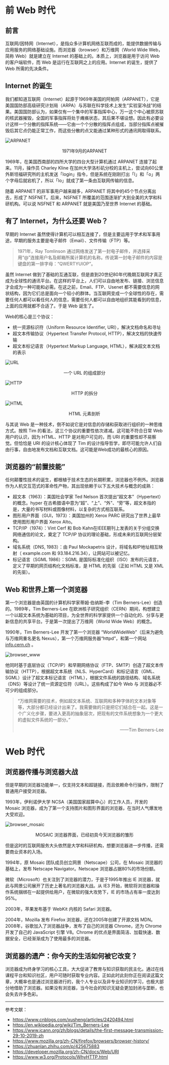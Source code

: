 
# 前 Web 时代

## 前言

互联网/因特网（Internet），是指众多计算机网络互联而成的，能提供数据传输与应用服务的网络基础设施。而浏览器（browser）和万维网（World Wide Web，简称 Web）就是建立在 Internet 的基础上的。本质上，浏览器是用于访问 Web 的客户端软件，而 Web 是运行在互联网之上的应用。Internet 的诞生，提供了 Web 所需的先决条件。

## Internet 的诞生

我们都知道互联网（Internet）起源于1969年美国的阿帕网（ARPANET），它是美国国防部高级研究计划局（ARPA）与苏联在科学技术上发生“实验室冷战”的结果。美国国防部认为，如果仅有一个集中的军事指挥中心，万一这个中心被原苏联的核武器摧毁，全国的军事指挥将处于瘫痪状态，其后果不堪设想。因此有必要设计这样一个分散的指挥系统——它由一个个分散的指挥点组成，当部分指挥点被摧毁后其它点仍能正常工作，而这些分散的点又能通过某种形式的通讯网取得联系。

![ARPANET](../images/arpanet.jpg)

<p align=center>1971年9月的ARPANET</p>

1969年，在美国西南部的四所大学的四台大型计算机通过 ARPANET 连接了起来。11月，操作员 Charley Kline 在加州大学洛杉矶分校的主机上，尝试向60公里外斯坦福研究所的主机发送「login」指令，但是系统在刚刚打出「l」和「o」两个字母后就宕机了，所以「lo」就成了第一条由互联网传输的信息。

随着 ARPANET 的非军事用户越来越多，ARPANET 将其中的45个节点分离出去，形成了 NSFNET。后来，NSFNET 所覆盖的范围逐渐扩大到全美的大学和科研机构。可以说 NSFNET 和 ARPANET 就是美国乃至世界 Internet 的基础。

## 有了 Internet，为什么还要 Web？

早期的 Internet 虽然使得计算机可以相互连接了，但是主要运用于学术和军事用途，早期的服务主要是电子邮件（Email）、文件传输（FTP）等。

> 1971年，Ray Tomlinson 通过网络发送了第一封电子邮件，并选择采用“@”连接用户名及邮箱所属计算机的名称。传说第一封电子邮件的内容是键盘的第一排字母：“QWERTYUIOP”。

虽然 Internet 做到了基础的互通互联，但是直到20世纪80年代晚期互联网才真正成为全球性的通讯平台。在这样的平台上，人们可以自由地发布、链接、浏览信息才会成为一种可能和必需。在这之前，Email、FTP、Usenet 都不需要信息的网状结构，因为它们总是面向一个较小的群体。当互联网变成一个全球性的存在，需要任何人都可以看任何人的信息，需要任何人都可以自由地组织其能看到的信息，上面的应用就都不合适了。于是 Web 诞生了。

Web的核心是三个协议：

*   统一资源标识符（Uniform Resource Identifier, URI），解决文档命名和寻址
*   超文本传输协议（Hypertext Transfer Protocol, HTTP），解决文档的快速传输
*   超文本标记语言（Hypertext Markup Language, HTML），解决超文本文档的表示

![URL](../images/url.jpg)

<p align=center>一个 URL 的组成部分</p>

![HTTP](../images/http.jpg)

<p align=center>HTTP 的拆分</p>

![HTML](../images/html.png)

<p align=center>HTML 元素剖析</p>


与其说 Web 是一种技术，倒不如说它是对信息的存储和获取进行组织的一种思维方式。按照 Tim 的看法，这三个协议的重要性依次递减。这可能不符合日常 Web 用户的认识，因为 HTML、HTTP 是对用户可见的，而 URI 的重要性却不易察觉。但恰恰是 URI 的设计核心体现了 Tim 的设计指导哲学，即尽可能允许人们自由行事，自由地发布文档和互联文档。这可能是Web成功的最核心的原因。

## 浏览器的“前置技能”

任何颠覆性技术的诞生，都根植于技术生态的长期积累，浏览器也不例外。浏览器作为人机交互范式的革命性产物，其出现依赖于以下五大技术与概念的成熟：

*   超文本（1963）：美国社会学家 Ted Nelson 首次提出“超文本”（Hypertext）的概念。hyper 在古希腊语中意为“超”、“上”、“外”、“旁”等，超文本指的是，大量的书写材料或图像材料，以复杂的方式相互联系。
*   图形用户界面（GUI，1973）：美国加州的 Xerox PARC 研究出了世界上最早使用图形用户界面 Xerox Alto。
*   TCP/IP（1974）：Vint Cerf 和 Bob Kahn在IEEE期刊上发表的关于分组交换网络通信的论文，奠定了 TCP/IP 协议的理论基础，形成未来的互联网分层架构。
*   域名系统（DNS, 1983）：由 Paul Mockapetris 设计，将域名和IP地址相互映射（ example.com 和 93.184.216.34），让网站可以被记忆。
*   标记语言（SGML 1986）：SGML 是国际标准化组织（ISO）发布的元语言，定义了早期的网页结构化文档标准，是 HTML 的先驱（正如 HTML 又是 XML 的先驱）。

## Web 和世界上第一个浏览器

第一个浏览器是由英国的计算机科学家蒂姆·伯纳斯-李（Tim Berners-Lee）创造的。1989年，Tim Berners-Lee 在欧洲核子研究组织（CERN）期间，构想建立一个以超文本系统为基础的项目，为全世界的科学家提供一个自动化的、分享与更新信息的共享平台。于是第一次提出了万维网（World Wide Web）的概念。

1990年，Tim Berners-Lee 开发了第一个浏览器 “WorldWideWeb”（后来为避免与万维网重名更名 Nexus），第一个万维网服务器“httpd”，和第一个网站 [info.cern.ch](https://link.zhihu.com/?target=http%3A//info.cern.ch/) 。

![browser_www](../images/browser_www.jpg)

他同时基于底层协议（TCP/IP）和早期网络协议（FTP、SMTP）创造了超文本传输协议（HTTP），根据超文本系统（NLS、HyperCard）和标记语言（GML、SGML）设计了超文本标记语言（HTML），根据文件系统的路径结构、域名系统（DNS）等设计了统一资源定位符（URL）。这些构成了如今 Web 与 浏览器必不可少的组成部分。

> “万维网需要的技术，例如超文本系统、互联网和多种字体的文本对象等等，大部分都已经设计出来了。我需要做的只是把它们结合在一起。这是一个广义化步骤，要进入更高的抽象层次，把现有的文件系统想象为一个更大的虚拟文件系统的一部分。”
>
> <p align=right>——Tim Berners-Lee</p>

# Web 时代

## 浏览器传播与浏览器大战

但是早期的浏览器功能单一，仅支持文本和超链接，而且依赖命令行操作，限制了普通用户接受浏览器。

1993年，伊利诺伊大学 NCSA（美国国家超算中心）的工作人员，开发的 Mosaic 浏览器，成为了第一个支持图片和图形界面的浏览器，在当时人气爆发地大受欢迎。


![browser_mosaic](../images/borwser_MOSAIC.jpg)

<p align=center>MOSAIC 浏览器界面，已经初具今天浏览器的雏形</p>

但是这时的互联网服务大头依然是大学和科研机构，想要浏览器进一步传播，还需要商业资本的入场。

1994年，原 Mosaic 团队成员创立网景（Netscape）公司，在 Mosaic 浏览器的基础上，发布 Netscape Navigator。Netscape 浏览器占据80%的市场份额。

微软（Microsoft）也关注到了浏览器的潜力，于是于1995年推出 IE 浏览器，就此与网景公司展开了历史上著名的浏览器大战。从 IE3 开始，微软将浏览器和操作系统捆绑在一起提供给用户，在微软的强大攻势下，IE 的市场占有率一度达到95%。

2003年，苹果发布基于 WebKit 内核的 Safari 浏览器。

2004年，Mozilla 发布 Firefox 浏览器，还在2005年创建了开源文档 MDN。\
2008年，谷歌加入了浏览器战争，发布了自己的浏览器 Chrome，还为 Chrome 开发了自己的 JavaScript 引擎 V8。Chrome 的优点是界面简洁、加载快速、数据安全，已经渐渐成为了使用最多的浏览器。

## 浏览器的遗产：你今天的生活如何被它改变？

浏览器成为终身学习的核心工具，大大促进了教育与知识获取的民主化。通过在线课程平台和知识社区，用户可随时获取专业内容。正如此时此刻你正在阅读这篇文章，大概率也是通过浏览器进行的，我个人专业以及非专业知识的学习，也极大部分地借助了浏览器。如果没有浏览器，当今社会的知识无疑会更加封闭与垄断，也会失去许多色彩。

***

参考文献：

*   <https://www.cnblogs.com/xusheng/articles/2420494.html>
*   <https://en.wikipedia.org/wiki/Tim_Berners-Lee>
*   <https://www.icann.org/zh/blogs/details/the-first-message-transmission-29-10-2019-zh>
*   <https://www.mozilla.org/zh-CN/firefox/browsers/browser-history/>
*   <https://zhuanlan.zhihu.com/p/425675883>
*   <https://developer.mozilla.org/zh-CN/docs/Web/URI>
*   <https://www.w3.org/Protocols/WhyHTTP.html>
